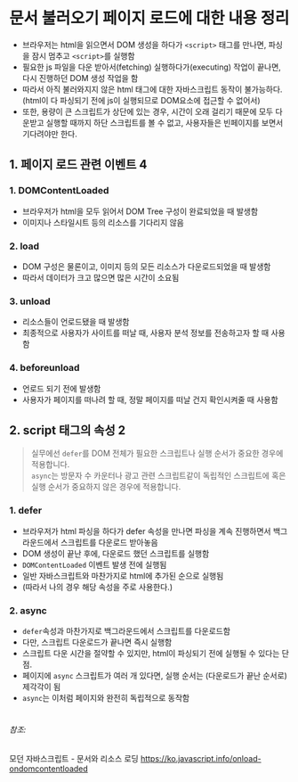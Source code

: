# 문서 불러오기 페이지 로드에 대한 내용 정리
- 브라우저는 html을 읽으면서 DOM 생성을 하다가 `<script>` 태그를 만나면, 파싱을 잠시 멈추고 `<script>`를 실행함
- 필요한 js 파일을 다운 받아서(fetching) 실행하다가(executing) 작업이 끝나면, 다시 진행하던 DOM 생성 작업을 함
- 따라서 아직 불러와지지 않은 html 태그에 대한 자바스크립트 동작이 불가능하다.(html이 다 파싱되기 전에 js이 실행되므로 DOM요소에 접근할 수 없어서)
- 또한, 용량이 큰 스크립트가 상단에 있는 경우, 시간이 오래 걸리기 때문에 모두 다운받고 실행할 때까지 하단 스크립트를 볼 수 없고, 사용자들은 빈페이지를 보면서 기다려야만 한다.
&nbsp;
&nbsp;
## 1. 페이지 로드 관련 이벤트 4
### 1. DOMContentLoaded
- 브라우저가 html을 모두 읽어서 DOM Tree 구성이 완료되었을 때 발생함
- 이미지나 스타일시트 등의 리소스를 기다리지 않음
### 2. load
- DOM 구성은 물론이고, 이미지 등의 모든 리소스가 다운로드되었을 때 발생함
- 따라서 데이터가 크고 많으면 많은 시간이 소요됨
### 3. unload
- 리소스들이 언로드됐을 때 발생함
- 최종적으로 사용자가 사이트를 떠날 때, 사용자 분석 정보를 전송하고자 할 때 사용함
### 4. beforeunload
- 언로드 되기 전에 발생함
- 사용자가 페이지를 떠나려 할 때, 정말 페이지를 떠날 건지 확인시켜줄 때 사용함  

## 2. script 태그의 속성 2 
> 실무에선 `defer`를 DOM 전체가 필요한 스크립트나 실행 순서가 중요한 경우에 적용합니다.   
> `async`는 방문자 수 카운터나 광고 관련 스크립트같이 독립적인 스크립트에 혹은 실행 순서가 중요하지 않은 경우에 적용합니다.
### 1. defer
- 브라우저가 html 파싱을 하다가 defer 속성을 만나면 파싱을 계속 진행하면서 백그라운드에서 스크립트를 다운로드 받아놓음
- DOM 생성이 끝난 후에, 다운로드 했던 스크립트를 실행함
- `DOMContentLoaded` 이벤트 발생 전에 실행됨
- 일반 자바스크립트와 마찬가지로 html에 추가된 순으로 실행됨
- (따라서 나의 경우 해당 속성을 주로 사용한다.)
### 2. async
- `defer`속성과 마찬가지로 백그라운드에서 스크립트를 다운로드함
- 다만, 스크립트 다운로드가 끝나면 즉시 실행함
- 스크립트 다운 시간을 절약할 수 있지만, html이 파싱되기 전에 실행될 수 있다는 단점.
- 페이지에 `async` 스크립트가 여러 개 있다면, 실행 순서는 (다운로드가 끝난 순서로)제각각이 됨
- `async`는 이처럼 페이지와 완전히 독립적으로 동작함
&nbsp;  
&nbsp;  
###### 참조:  
모던 자바스크립트 - 문서와 리소스 로딩 <https://ko.javascript.info/onload-ondomcontentloaded>
